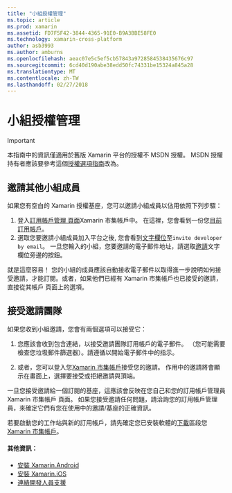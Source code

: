 ```yaml
---
title: "小組授權管理"
ms.topic: article
ms.prod: xamarin
ms.assetid: FD7F5F42-3844-4365-91E0-B9A3BBE58FE0
ms.technology: xamarin-cross-platform
author: asb3993
ms.author: amburns
ms.openlocfilehash: aeac07e5c5ef5cb57843a9728584538435676c97
ms.sourcegitcommit: 6cd40d190abe38edd50fc74331be15324a845a28
ms.translationtype: MT
ms.contentlocale: zh-TW
ms.lasthandoff: 02/27/2018
---
```

# <a name="team-license-management"></a>小組授權管理

> [!IMPORTANT]
> 本指南中的資訊僅適用於舊版 Xamarin 平台的授權不 MSDN 授權。 MSDN 授權持有者應該要參考這個[授權選項指南](~/cross-platform/get-started/requirements.md)改為。


## <a name="inviting-team-members"></a>邀請其他小組成員
如果您有空白的 Xamarin 授權基座，您可以邀請小組成員以佔用依照下列步驟：

1.  登入[訂用帳戶管理 頁面](https://store.xamarin.com/account/my/subscription)Xamarin 市集帳戶中。 在這裡，您會看到一份您[目前訂用帳戶](http://screencast.com/t/BdOamw5Z)。
2.  選取您要邀請小組成員加入平台之後, 您會看到[文字欄位](http://screencast.com/t/APdCrwaN)至`invite developer by email`。 一旦您輸入的小組，您要邀請的電子郵件地址，請選取[邀請](http://screencast.com/t/vjQAIBpT)文字欄位旁邊的按鈕。

就是這麼容易！ 您的小組的成員應該自動接收電子郵件以取得進一步說明如何接受邀請，才能訂閱。或者，如果他們已經有 Xamarin 市集帳戶也已接受的邀請，直接從其帳戶 頁面上的選項。

## <a name="accepting-team-invitations"></a>接受邀請團隊
如果您收到小組邀請，您會有兩個選項可以接受它：

1.  您應該會收到包含連結，以接受邀請團隊訂用帳戶的電子郵件。 （您可能需要檢查您垃圾郵件篩選器）。請遵循以開始電子郵件中的指示。 

2.  或者，您可以登入您[Xamarin 市集帳戶](http://store.xamarin.com/account/my/subscription)接受您的邀請。 作用中的邀請將會顯示在畫面上，選擇要接受或拒絕邀請與頂端。

一旦您接受邀請給一個訂閱的基座，這應該會反映在您自己和您的訂用帳戶管理員 Xamarin 市集帳戶 頁面。 如果您接受邀請任何問題，請洽詢您的訂用帳戶管理員，來確定它們有您在使用中的邀請/基座的正確資訊。

若要啟動您的工作站與新的訂用帳戶，請先確定您已安裝軟體的[下載](https://store.xamarin.com/account/my/subscription/downloads)區段您[Xamarin 市集帳戶](http://store.xamarin.com/account/my/subscription)。

#### <a name="additional-information"></a>其他資訊：

-   [安裝 Xamarin.Android](~/android/get-started/installation/index.md)
-   [安裝 Xamarin.iOS](~/ios/get-started/installation/index.md)
-   [連絡開發人員支援](http://xamarin.com/support)

